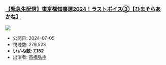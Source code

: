 ### [【緊急生配信】東京都知事選2024！ラストボイス③【ひまそらあかね】](https://www.youtube.com/watch?v=x-QmtT0A-4w)
[![](https://img.youtube.com/vi/x-QmtT0A-4w/sddefault.jpg)](https://www.youtube.com/watch?v=x-QmtT0A-4w)
-   公開日: 2024-07-05
-   視聴数: 279,523
-   **いいね数: 7,152**
-   出演者: [高橋弘樹](/rehacq_fan/people/高橋弘樹 "wikilink")
